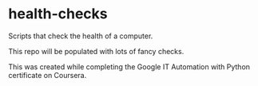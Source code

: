 # health-checks
Scripts that check the health of a computer.

This repo will be populated with lots of fancy checks.

This was created while completing the Google IT Automation with Python certificate on Coursera.

